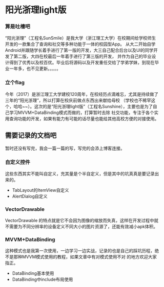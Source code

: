 # 阳光浙理light版


### 算是吐槽吧
“阳光浙理”（工程名SunSmile）是我大学（浙江理工大学）在校期间给学校师生开发的一款集合了查询和社交等多种功能于一体的校园型App。
从大二开始自学Android并跟随学长着手进行了第一版的开发，大三自己配合后台以及UI的同学开发了第二版，大四在校最后一年着手进行了第三版的开发，
并作为自己的毕业设计得到了优秀以及校百优。毕业后将源码以及开发重任交给了学弟学妹，到现在毕业一年多，也不见更新。。。。。

### 立个flag
今年（2017）是浙江理工大学建校120周年，在校经历点滴难忘，尤其是持续做了三年的“阳光浙理”，所以打算在校庆前做点东西出来献给母校
（学校也不稀罕这个，哈哈~~）。这次的是“阳光浙理light版”（工程名Sunshine），主要也是为了自己学习MVVM+DataBinding模式而做的，打算暂时去除
社交功能，专注于各个实用查询功能的开发，如果有能力有可能的话尽量也能给其他高校方便的对接使用。

## 需要记录的文档吧
暂时还没有写完，我会一篇一篇的写，写完的会添上博客连接。
### 自定义控件
这些东西其实不能叫自定义，充其量是个半自定义，但是其中的坑真真是要记录出来的。  
* TabLayout的ItemView自定义
* AlertDialog自定义

### VectorDrawable
VectorDrawable 的特点就是它不会因为图像的缩放而失真，这样在开发过程中就不需要为不同分辨率的设备定义不同大小的图片资源了，还能有效减小apk体积。

### MVVM+DataBinding
这种模式也是我第一次使用，一边学习一边实战，记录的也是自己的踩坑历程，绝不是那种MVVM模式使用的教程，如果文章中有对模式使用不对
的地方欢迎大家指正。
* DataBinding基本使用
* DataBinding中include布局使用





